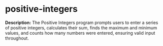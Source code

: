 # positive-integers
**Description:** The Positive Integers program prompts users to enter a series of positive integers, calculates their sum, finds the maximum and minimum values, and counts how many numbers were entered, ensuring valid input throughout.
